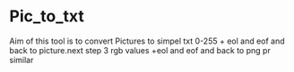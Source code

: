 # Pic_to_txt
Aim of this tool is to convert Pictures to simpel txt 0-255 + eol and eof and back to picture.next step 3 rgb values +eol and eof and back to png pr similar
